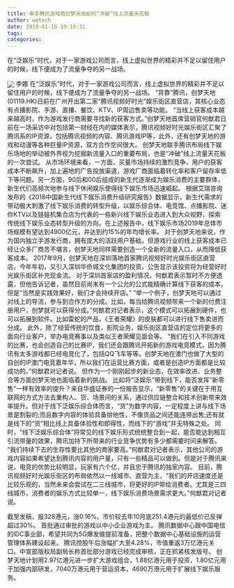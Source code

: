 ```yaml
---
title: 牵手腾讯游戏商创梦天地如何“冲破”线上流量天花板
author: wetech
date: 2019-01-16 19:10:31
tags: 
categories: 
---
```

在“泛娱乐”时代，对于一家游戏公司而言，线上虚拟世界的精彩并不足以留住用户的时候，线下便成为了流量争夺的另一战场。
<!-- more -->
<img align="center" border="0" src="https://imgcdn.yicai.com/uppics/images/2019/01/993091f0c698be55b2a44a9b733e56b4.jpg" />
李娜
在“泛娱乐”时代，对于一家游戏公司而言，线上虚拟世界的精彩并不足以留住用户的时候，线下便成为了流量争夺的另一战场。
“背靠”腾讯，创梦天地(01119.HK)日前在广州开出第二家“腾讯视频好时光”娱乐街区直营店，其核心业态有点播影院、手游、直播、餐饮、KTV、IP周边售卖等功能。
“当线上获客成本越来越高时，作为游戏发行商需要寻找新的获客方式。”创梦天地首席营销官何猷君日前在一场采访中对包括第一财经在内的媒体表示，腾讯视频好时光娱乐街区汇聚了腾讯系的IP资源，包括腾讯视频的内容、腾讯游戏IP等，此外，还有创梦天地的游戏和动漫等各种巨量IP资源，双方合作空间很大。
创梦天地联手腾讯布局线下娱乐场地的举动被外界视为挖掘新流量入口的重要布局，也是“冲破”线上流量天花板的一次尝试。
从市场环境来看，一方面，买量市场持续的激烈竞争，用户的获客成本不断飙升，加上遍地的广告投放渠道，游戏厂商面临着转化率和客户留存率低下等问题。另一方面，90后和00后组成的新生代逐渐成为娱乐消费的主要群体，新生代们高频次地参与线下休闲娱乐使得线下娱乐市场迅速崛起。
根据艾瑞咨询发布的《2018中国新生代线下娱乐消费升级研究报告》数据显示，新生代需求的带动极大刺激了线下娱乐消费的转型升级，以娱乐综合体、电竞馆、点播影院、迷你KTV以及娃娃机集合店为代表的一些新兴线下娱乐业态进入到大众视野，探索传统线下娱乐业态转型升级的方向。在上述报告中，线下娱乐市场2019年总体市场规模有望达到4900亿元，并达到约15%的年均增长率。
对于创梦天地来说，作为国内独立手游发行商，拥有庞大的活跃用户基础，但游戏行业的线上获客成本已经让众多厂商苦不堪言，创梦天地同样需要创造一个全新的流量入口，从而降低获客成本。
2017年9月，创梦天地在深圳落地首家腾讯视频好时光娱乐街区直营店。今年年初，又引入深圳华侨城文化集团的投资，公告显示该投资将为经营好时光娱乐街区补充现金流。
对于深圳首家店的盈利情况，何猷君表示暂时不方便透露，但他告诉记者，虽然目前尚未有一个公允的公式能精确计算线下获客的成本，但是“当然是实践效果好，我们才会持续开店。”
“举一个例子，创梦天地可以通过对线上的导流，参与到合作方的分成。比如，每当给腾讯视频带来一个新的付费注册用户，创梦就可以获得分成。”何猷君对记者表示，这个模式可以拓展到硬件，也可以拓展到软件。比如雷蛇的产品，《王者荣耀》的皮肤都可以进行线下售卖进而分成。
此外，除了经营传统的饮食，影院业务，娱乐街区直营店的定位将更多的面向行业客户，举办电竞赛事以及类似王者荣耀见面会等。
“我们在引入不同游戏的比赛，也会创造自己的比赛IP，我们还会跟腾讯开拓新的游戏电竞模式，因为腾讯有太多游戏都已经电竞化了，包括QQ飞车等等。创梦天地在澳门也做了大型的自创的IP澳门电竞嘉年华，所以我们在运营比赛方面，或者是创造IP方面都是比较成功的。”何猷君对记者说。
但作为一个刚刚起步的新业态，在效率改进、业务整合等方面创梦天地也面临着新的挑战。
比如将“泛娱乐”带到线下，能否发挥“新零售”一样有效率的提升？来自华盛证券的一份报告显示，“新零售”的关键在于用互联网的方式方法去重构人、货、场景间的关系，通过供应链整合和技术创新带来效率提升。但对于线下泛娱乐综合体而言，“货”为数字内容，一定程度上讲与线下场景是割裂的;而且数字内容的体验具备排他性，不像货品之间还能连带出售;还有就是线下的“货”相比线上具备体验性和即得性，而线下的“游戏”并无特殊之处。
同时，“线下泛娱乐综合体”将常见的线下娱乐形式统统整合到一起，能否能达到相互引流带量的效果，腾讯加持下所带来的行业竞争优势有多少都需要时间来解答。
“我们持续下去的生存性要比其他的商家要高。”何猷君对记者表示，其他公司的游戏内容如果希望达到腾讯内容的用户量，只有一些精品可以做到。但是对于腾讯来说，电竞的优势比较明显，玩家有六个亿，并且忠于腾讯的独家内容。
目前，腾讯视频好时光娱乐街区的布局依然以一线城市、直营为主，“我们的开店速度还是比较乐观的，当然未来会尝试在二三线城市，将更好的IP带给消费者。尤其是三四线城市，消费者的娱乐方式比较单一，线下娱乐消费场景需求更大。”何猷君对记者说。
 
 
截至发稿，报328港元，涨0.16%。市价较去年10月底251.4港元的最低价已反弹超过30%。
首批通过审批的游戏以中小企业游戏为主。
腾讯数据中心跟中国电信的IDC事业部，希望共同为5G爆发做提前准备，把整个数据中心基础设施的运营管理体系建设起来。
腾讯控股午后涨幅扩大至4.28%，市值重返3万亿港元关口。中宣部版权局副局长称首批部分游戏已经完成审核，正在抓紧核发版号。
创梦天地计划用2.97亿港元进一步扩大游戏组合，1.88亿港元用于投资，1.80亿元用于加强内部研发，7040万港元用于营运资本，4690万港元用于扩展线下娱乐服务。
